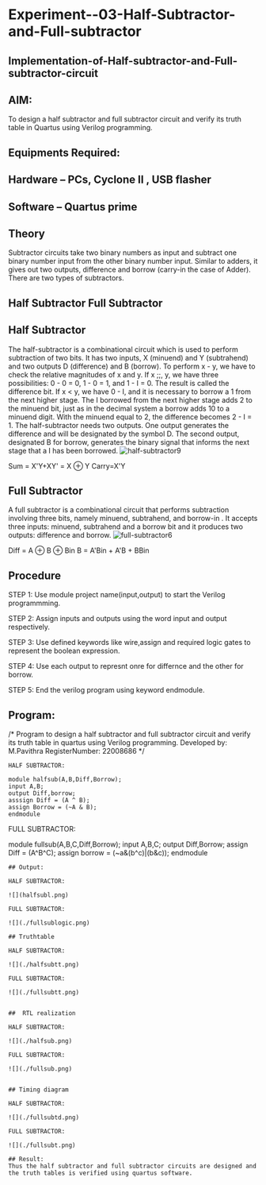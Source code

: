 # Experiment--03-Half-Subtractor-and-Full-subtractor
## Implementation-of-Half-subtractor-and-Full-subtractor-circuit
## AIM:
To design a half subtractor and full subtractor circuit and verify its truth table in Quartus using Verilog programming.

## Equipments Required:
## Hardware – PCs, Cyclone II , USB flasher
## Software – Quartus prime
## Theory
Subtractor circuits take two binary numbers as input and subtract one binary number input from the other binary number input. Similar to adders, it gives out two outputs, difference and borrow (carry-in the case of Adder). There are two types of subtractors.

## Half Subtractor Full Subtractor
## Half Subtractor
The half-subtractor is a combinational circuit which is used to perform subtraction of two bits. It has two inputs, X (minuend) and Y (subtrahend) and two outputs D (difference) and B (borrow). To perform x - y, we have to check the relative magnitudes of x and y. If x ;;, y, we have three possibilities: 0 - 0 = 0, 1 - 0 = 1, and 1 - I = 0. The result is called the difference bit. If x < y, we have 0 - I, and it is necessary to borrow a 1 from the next higher stage. The I borrowed from the next higher stage adds 2 to the minuend bit, just as in the decimal system a borrow adds 10 to a minuend digit. With the minuend equal to 2, the difference becomes 2 - I = 1. The half-subtractor needs two outputs. One output generates the difference and will be designated by the symbol D. The second output, designated B for borrow, generates the binary signal that informs the next stage that a I has been borrowed.
![half-subtractor9](https://user-images.githubusercontent.com/36288975/166112538-58c3bc7c-ee5d-4e6a-ac8d-8e8328efe27a.png)


Sum = X'Y+XY' = X ⊕ Y
Carry=X'Y

## Full Subtractor
A full subtractor is a combinational circuit that performs subtraction involving three bits, namely minuend, subtrahend, and borrow-in . It accepts three inputs: minuend, subtrahend and a borrow bit and it produces two outputs: difference and borrow. 
![full-subtractor6](https://user-images.githubusercontent.com/36288975/166112541-24c68359-3de8-4674-ae22-8272ffc385ed.png)


Diff = A ⊕ B ⊕ Bin B = A'Bin + A'B + BBin

## Procedure
STEP 1:
Use module project name(input,output) to start the Verilog programmming.

STEP 2:
Assign inputs and outputs using the word input and output respectively.

STEP 3:
Use defined keywords like wire,assign and required logic gates to represent the boolean expression.

STEP 4:
Use each output to represnt onre for differnce and the other for borrow.

STEP 5:
End the verilog program using keyword endmodule.


## Program:
/*
Program to design a half subtractor and full subtractor circuit and verify its truth table in quartus using Verilog programming.
Developed by: M.Pavithra
RegisterNumber:  22008686
*/
```
HALF SUBTRACTOR:

module halfsub(A,B,Diff,Borrow);
input A,B; 
output Diff,borrow;
asssign Diff = (A ^ B);
assign Borrow = (~A & B);
endmodule
```
FULL SUBTRACTOR:

module fullsub(A,B,C,Diff,Borrow);
input A,B,C;
output Diff,Borrow;
assign Diff = (A^B^C);
assign borrow = (~a&(b^c)|(b&c));
endmodule 
```
## Output:

HALF SUBTRACTOR:

![](halfsubl.png)

FULL SUBTRACTOR:

![](./fullsublogic.png)

## Truthtable

HALF SUBTRACTOR:

![](./halfsubtt.png)

FULL SUBTRACTOR:

![](./fullsubtt.png)


##  RTL realization

HALF SUBTRACTOR:

![](./halfsub.png)

FULL SUBTRACTOR:

![](./fullsub.png)


## Timing diagram 

HALF SUBTRACTOR:

![](./fullsubtd.png)

FULL SUBTRACTOR:

![](./fullsubt.png)

## Result:
Thus the half subtractor and full subtractor circuits are designed and the truth tables is verified using quartus software.
